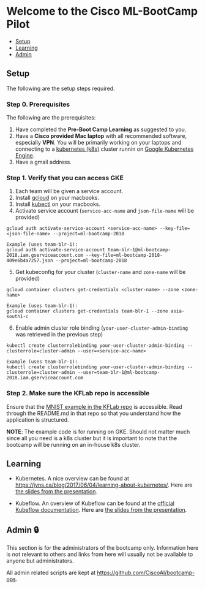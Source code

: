 # Welcome to the Cisco ML-BootCamp Pilot

- [Setup](#setup)
- [Learning](#learning)
- [Admin](#admin-lock)

## Setup
The following are the setup steps required.

### Step 0. Prerequisites
The following are the prerequisites:

1. Have completed the __Pre-Boot Camp Learning__ as suggested to you.
2. Have a __Cisco provided Mac laptop__ with all recommended software, especially __VPN__.
You will be primarily working on your laptops
and connecting to a [kubernetes (k8s)](https://kubernetes.io/) cluster runnin on
[Google Kubernetes Engine](https://cloud.google.com/kubernetes-engine/).
3. Have a gmail address.

### Step 1. Verify that you can access GKE

1. Each team will be given a service account.
2. Install [gcloud](https://cloud.google.com/sdk/docs/quickstart-macos) on your
   macbooks.
3. Install [kubectl](https://kubernetes.io/docs/tasks/tools/install-kubectl/) on
   your macbooks.
4. Activate service account (```service-acc-name``` and ```json-file-name``` will be
   provided)
```
gcloud auth activate-service-account <service-acc-name> --key-file=<json-file-name> --project=ml-bootcamp-2018

Example (uses team-blr-1):
gcloud auth activate-service-account team-blr-1@ml-bootcamp-2018.iam.gserviceaccount.com --key-file=ml-bootcamp-2018-409e6b4a7257.json --project=ml-bootcamp-2018

```
5. Get kubeconfig for your cluster (```cluster-name``` and ```zone-name``` will
   be provided)
```
gcloud container clusters get-credentials <cluster-name> --zone <zone-name>

Example (uses team-blr-1):
gcloud container clusters get-credentials team-blr-1 --zone asia-south1-c
```
6. Enable admin cluster role binding (```your-user-cluster-admin-binding``` was
   retrieved in the previous step)
```
kubectl create clusterrolebinding your-user-cluster-admin-binding --clusterrole=cluster-admin --user=<service-acc-name>

Example (uses team-blr-1):
kubectl create clusterrolebinding your-user-cluster-admin-binding --clusterrole=cluster-admin --user=team-blr-1@ml-bootcamp-2018.iam.gserviceaccount.com
```

### Step 2. Make sure the KFLab repo is accessible
Ensure that the [MNIST example in the KFLab
repo](https://github.com/CiscoAI/KFLab/tree/master/tf-mnist) is accessible. Read
through the README.md in that repo so that you understand how the application is
structured.

__NOTE__: The example code is for running on GKE. Should not matter much since
all you need is a k8s cluster but it is important to note that the bootcamp will
be running on an in-house k8s cluster.

## Learning

- Kubernetes. A nice overview can be found at
  https://jvns.ca/blog/2017/06/04/learning-about-kubernetes/. Here are
  [the slides from the presentation](./brief_intro_to_k8s.pdf).

- Kubeflow. An overview of Kubeflow can be found at the [official Kubeflow documentation](http://kubeflow.org/).
Here are [the slides from the presentation](./ml_bootcamp_kubeflow.pdf).

## Admin :lock:
This section is for the administrators of the bootcamp only. Information here is
not relevant to others and links from here will usually not be available to
anyone but administrators.

All admin related scripts are kept at https://github.com/CiscoAI/bootcamp-ops.

